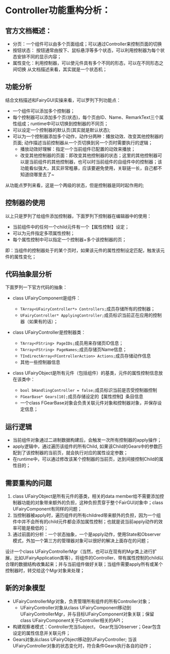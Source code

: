 # Controller功能重构分析：
## 官方文档概述：
* 分页：一个组件可以由多个页面组成；可以通过Controller来控制页面的切换
* 按钮状态： 按钮通常由按下、鼠标悬浮等多个状态，可以利用控制器为每个状态安排不同的显示内容；
* 属性变化：利用控制器，可以使元件具有多个不同的形态，可以在不同形态之间切换
从文档描述来看，其实就是一个状态机；


## 功能分析
结合文档描述和FairyGUI实操来看，可以罗列下列功能点：
* 一个组件可以添加多个控制器；
* 每个控制器可以添加多个页(状态)，每个页由ID、Name、RemarkText三个属性组成；runtime中可以切换到控制器的不同页；
* 可以设定一个控制器的默认页(其实就是默认状态);
* 可以为一个控制器添加多个动作，动作分两种：播放动效、改变其他控制器的页面; 动作描述当前控制器从一个页切换到另一个页时需要执行的逻辑；
    * 播放动效好理解：指定一个当前组件已配置的动效来播放；
    * 改变其他控制器的页面：即改变其他控制器的状态；这里的其他控制器可以是当前组件的其他控制器，也可以时当前组件的自组件中的控制器；该功能看似强大，其实非常粗暴，应该要避免使用，关联链一长，自己都不知道绕哪里去了~

从功能点罗列来看，这是一个两级的状态，但是控制器是同时起作用的; 

## 控制器的使用
以上只是罗列了给组件添加控制器，下面罗列下控制器在编辑器中的使用：
* 当前组件中的任何一个child元件有一个【属性控制】设定；
* 可以为元件指定多项属性控制；
* 每个属性控制中可以指定一个控制器+多个该控制器的页；

即：当组件的控制器处于的某个页时，如果该元件的属性控制设定匹配，触发该元件的属性变化；

## 代码抽象层分析
下面罗列一下官方代码的抽象：
* class UFairyComponent是组件：
    * ```TArray<UFairyController*> Controllers;```成员存储所有的控制器；
    * ```UFairyController* ApplyingController;```成员标识当前正在应用的控制器（如果有的话）；
* class UFairyController是控制器类：
    * ```TArray<FString> PageIDs;```成员用来存储页ID信息；
    * ```TArray<FString> PageNames;```成员存储页Name信息；
    * ```TIndirectArray<FControllerAction> Actions;```成员存储动作信息
    * 其他一些控制器信息

* class UFairyObject是所有元件（包括组件）的基类，元件的属性控制信息放在该类中：
    * ```bool bHandlingController = false;```成员标识当前是否受控制器控制
	* ```FGearBase* Gears[10];```成员存储设定的【属性控制】条目信息
    * 一个class FGearBase对象会负责关联元件对象和控制器对象，并保存设定信息；

## 运行逻辑
* 当前组件对象通过二进制数据构建后，会触发一次所有控制器的apply操作；
* apply逻辑中，通过遍历该组件的所有Child, 如果该Child的Gears中的参数匹配到了该控制器的当前页，就会执行对应的属性设定参数；
* 在runtime中，可以通过修改该某个控制器的当前页，达到间接控制Child的属性目的；

## 需要重构的问题
1. class UFairyObject是所有元件的基类，相关的data member给不需要添加控制器功能的对象带来额外的负担，这种负担贯穿于整个FairGUI对象中；class UFairyComponent有同样的问题；
2. 当控制器被apply时，遍历组件的所有childred带来额外的负担，因为一个组件中并不会所有的child元件都会添加属性控制；也就是说当前apply动作的效率可能是极低的；
3. 通过前面的分析：一个状态抽象，一个是apply动作，使用State和Observer模式，外加一个第三方的管理器对象可以很好的解决上面存在的问题；

设计一个class UFairyControllerMgr（当然，也可以在现有的Mgr类上进行扩展，比如UFairyApplication类等），将组件的Controller、带有属性控制的child以合理的数据结构收集起来；并与当前组件做好关联；当组件需要apply所有或某个控制器时，转交给这个Mgr对象来处理；

## 新的对象模型
* UFairyControllerMgr对象，负责管理所有组件的所有Controller对象；
    * UFairyController对象从class UFairyComponent移动到UFairyControllerMgr，并与目标UFairyComponent对象关联；保留class UFairyComponent关于Controller相关的API；
* 构建观察者模式：Controller充当Subject， Gear充当Observer；Gear包含设定的属性信息并关联元件；
* Gears对象从class UFairyObject移动到UFairyController; 当该UFairyController对象的状态变化时，符合条件Gears执行各自的动作；





